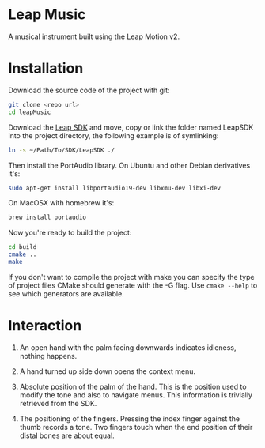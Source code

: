 Leap Music
==========

A musical instrument built using the Leap Motion v2.


Installation
============
Download the source code of the project with git:
```bash
git clone <repo url>
cd leapMusic
```

Download the [Leap SDK](https://developer.leapmotion.com/) and move, copy or link the folder named LeapSDK into the project directory, the following example is of symlinking:

```bash
ln -s ~/Path/To/SDK/LeapSDK ./

```

Then install the PortAudio library. On Ubuntu and other Debian derivatives it's:

```bash
sudo apt-get install libportaudio19-dev libxmu-dev libxi-dev
```
On MacOSX with homebrew it's:
```bash
brew install portaudio
```

Now you're ready to build the project:

``` bash
cd build
cmake ..
make
```

If you don't want to compile the project with make you can specify the type of project files CMake should generate with the -G flag. Use ```cmake --help``` to see which generators are available.


Interaction
===========
1. An open hand with the palm facing downwards indicates idleness, nothing happens.

2. A hand turned up side down opens the context menu.

2. Absolute position of the palm of the hand. This is the position used to modify the tone and also to navigate menus. This information is trivially retrieved from the SDK.

3. The positioning of the fingers. Pressing the index finger against the thumb records a tone. Two fingers touch when the end position of their distal bones are about equal.
